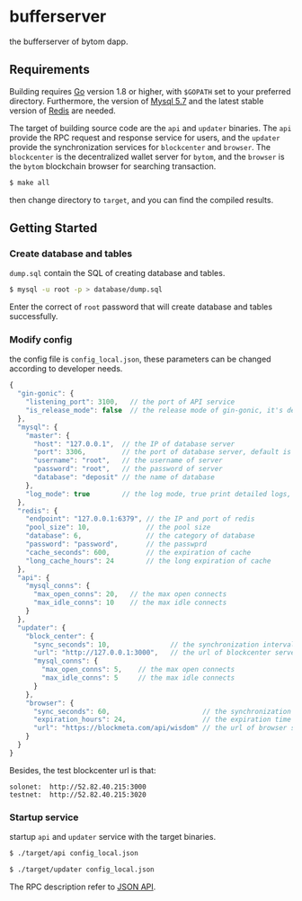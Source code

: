 # bufferserver

the bufferserver of bytom dapp.

## Requirements

Building requires [Go](https://golang.org/doc/install) version 1.8 or higher, with `$GOPATH` set to your preferred directory. Furthermore, the version of [Mysql 5.7](https://www.mysql.com/) and the latest stable version of [Redis](https://redis.io/) are needed.

The target of building source code are the `api` and `updater` binaries. The `api` provide the RPC request and response service for users, and the `updater` provide the synchronization services for `blockcenter` and `browser`. The `blockcenter` is the decentralized wallet server for `bytom`, and the `browser` is the `bytom` blockchain browser for searching transaction.

```bash
$ make all
```

then change directory to `target`, and you can find the compiled results.

## Getting Started

### Create database and tables

`dump.sql` contain the SQL of creating database and tables.

```bash
$ mysql -u root -p > database/dump.sql
```

Enter the correct of `root` password that will create database and tables successfully.

### Modify config

the config file is `config_local.json`, these parameters can be changed according to developer needs. 

```js
{
  "gin-gonic": {
    "listening_port": 3100,   // the port of API service
    "is_release_mode": false  // the release mode of gin-gonic, it's debug mode with false
  },
  "mysql": {
    "master": {
      "host": "127.0.0.1",  // the IP of database server
      "port": 3306,         // the port of database server, default is 3306
      "username": "root",   // the username of server 
      "password": "root",   // the password of server
      "database": "deposit" // the name of database
    },
    "log_mode": true        // the log mode, true print detailed logs, false only print error logs 
  },
  "redis": {
    "endpoint": "127.0.0.1:6379", // the IP and port of redis
    "pool_size": 10,              // the pool size
    "database": 6,                // the category of database
    "password": "password",       // the passwprd
    "cache_seconds": 600,         // the expiration of cache
    "long_cache_hours": 24        // the long expiration of cache
  },
  "api": {
    "mysql_conns": {
      "max_open_conns": 20,   // the max open connects
      "max_idle_conns": 10    // the max idle connects
    }
  },
  "updater": {
    "block_center": {
      "sync_seconds": 10,               // the synchronization interval
      "url": "http://127.0.0.1:3000",   // the url of blockcenter server
      "mysql_conns": {
        "max_open_conns": 5,    // the max open connects
        "max_idle_conns": 5     // the max idle connects
      }
    },
    "browser": {
      "sync_seconds": 60,                       // the synchronization interval
      "expiration_hours": 24,                   // the expiration time of hours
      "url": "https://blockmeta.com/api/wisdom" // the url of browser server
    }
  }
}
```

Besides, the test blockcenter url is that:

```
solonet:  http://52.82.40.215:3000
testnet:  http://52.82.40.215:3020
```

### Startup service

startup `api` and `updater` service with the target binaries.

```bash
$ ./target/api config_local.json
```

```bash
$ ./target/updater config_local.json
```

The RPC description refer to [JSON API](https://github.com/oysheng/bufferserver/wiki).